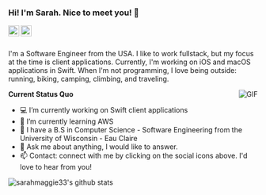 ### Hi! I'm Sarah. Nice to meet you! 👋

<a href="https://www.linkedin.com/in/sarahericson/">
  <img align="left" alt="LinkedIn" width="22px" src="https://cdn.jsdelivr.net/npm/simple-icons@3.1.0/icons/linkedin.svg" />
</a>
<a href="mailto:sarahericson33@gmail.com">
  <img align="left" alt="'Gmail" width="22px" src="https://cdn.jsdelivr.net/npm/simple-icons@3.1.0/icons/gmail.svg" />
</a>

<br />
<br />

I'm a Software Engineer from the USA. I like to work fullstack, but my focus at the time is client applications. Currently, I'm working on iOS and macOS applications in Swift. When I'm not programming, I love being outside: running, biking, camping, climbing, and traveling.

  <img align="right" alt="GIF" src="https://media.giphy.com/media/l0MYII7vx3jZTG3Oo/giphy.gif" />

**Current Status Quo**

- 💻 I’m currently working on Swift client applications
- 🌱 I’m currently learning AWS
- 💼 I have a B.S in Computer Science - Software Engineering from the University of Wisconsin - Eau Claire
- 💬 Ask me about anything, I would like to answer.
- 📫 Contact: connect with me by clicking on the social icons above. I'd love to hear from you!

![sarahmaggie33's github stats](https://github-readme-stats.vercel.app/api?username=sarahmaggie33&show_icons=true&hide_border=true)
